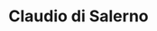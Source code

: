 ---
title: "Claudio di Salerno"
url: /ciudad-autonoma-de-buenos-aires/claudio-di-salerno/
shop: Schmuck
---